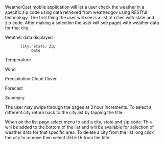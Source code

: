 

WeatherCast mobile application will let a user check the weather in a specific zip code using data retrieved from weather.gov using RESTful technology.  The first thing the user will see is a list of cities with state and zip code.  After making a selection the user will see pages with weather data for that city.

Weather data displayed

           City, State, Zip
                Date

  Temperature

  Wind

  Precipitation   Cloud Cover

  Forecast

  Summary


The user may swipe through the pages at 3 hour increments.  To select a different city return back to the city list by tapping the title.  

When on the list page select menu to add a city, state and zip code.  This will be added to the bottom of the list and will be available for selection of weather data for that specific area.  To delete a city from the list long click the city to remove then select DELETE from the title.




